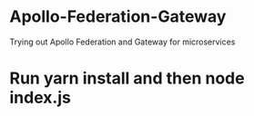 # Apollo-Federation-Gateway
Trying out Apollo Federation and Gateway for microservices

# Run yarn install and then node index.js
